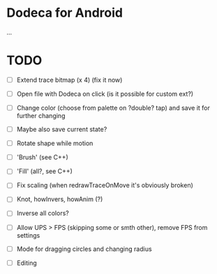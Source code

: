 # Dodeca for Android
...
# TODO
- [ ] Extend trace bitmap (x 4) (fix it now)
- [ ] Open file with Dodeca on click (is it possible for custom ext?)
- [ ] Change color (choose from palette on ?double? tap) and save it for further changing
- [ ] Maybe also save current state?
- [ ] Rotate shape while motion
- [ ] 'Brush' (see C++)
- [ ] 'Fill' (all?, see C++)
- [ ] Fix scaling (when redrawTraceOnMove it's obviously broken)
- [ ] Knot, howInvers, howAnim (?)
- [ ] Inverse all colors?
- [ ] Allow UPS > FPS (skipping some or smth other), remove FPS from settings

- [ ] Mode for dragging circles and changing radius
- [ ] Editing

